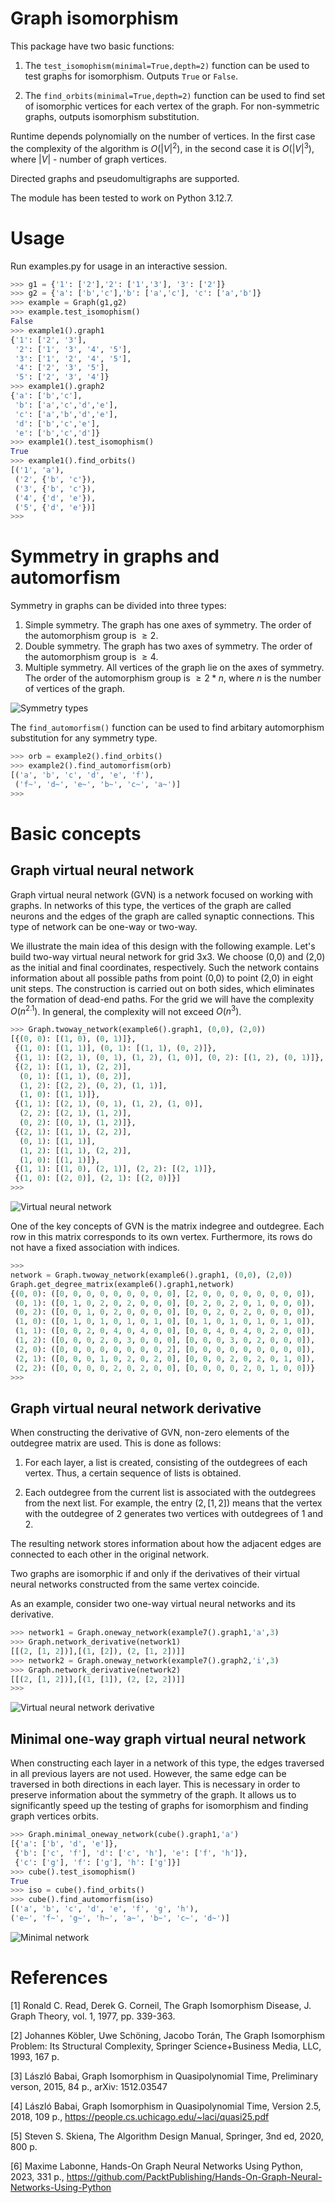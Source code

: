 # Graph isomorphism

This package have two basic functions:

1. The `test_isomophism(minimal=True,depth=2)` function can be used to test graphs for isomorphism. Outputs `True` or `False`.

2. The `find_orbits(minimal=True,depth=2)` function can be used to find set of isomorphic vertices for each vertex of the graph. For non-symmetric graphs, outputs isomorphism substitution.

Runtime depends polynomially on the number of vertices. In the first case the complexity of the algorithm is $O(|V|^2)$, in the second case it is $O(|V|^3)$, where $|V|$ - number of graph vertices.

Directed graphs and pseudomultigraphs are supported.

The module has been tested to work on Python 3.12.7.

# Usage

Run examples.py for usage in an interactive session.

```python
>>> g1 = {'1': ['2'],'2': ['1','3'], '3': ['2']}
>>> g2 = {'a': ['b','c'],'b': ['a','c'], 'c': ['a','b']}
>>> example = Graph(g1,g2)
>>> example.test_isomophism()
False
>>> example1().graph1
{'1': ['2', '3'],
 '2': ['1', '3', '4', '5'],
 '3': ['1', '2', '4', '5'],
 '4': ['2', '3', '5'],
 '5': ['2', '3', '4']}
>>> example1().graph2
{'a': ['b','c'],
 'b': ['a','c','d','e'],
 'c': ['a','b','d','e'],
 'd': ['b','c','e'],
 'e': ['b','c','d']}
>>> example1().test_isomophism()
True
>>> example1().find_orbits()
[('1', 'a'),
 ('2', {'b', 'c'}),
 ('3', {'b', 'c'}),
 ('4', {'d', 'e'}),
 ('5', {'d', 'e'})]
>>>
```

# Symmetry in graphs and automorfism

Symmetry in graphs can be divided into three types:
1. Simple symmetry. The graph has one axes of symmetry. The order of the automorphism group is $\ge2$.
2. Double symmetry. The graph has two axes of symmetry. The order of the automorphism group is $\ge4$.
3. Multiple symmetry. All vertices of the graph lie on the axes of symmetry. The order of the automorphism group is $\ge2*n$, where $n$ is the number of vertices of the graph.

![Symmetry types](./figure/Symmetry_types.png)

The `find_automorfism()` function can be used to find arbitary automorphism substitution for any symmetry type.

```python
>>> orb = example2().find_orbits()
>>> example2().find_automorfism(orb)
[('a', 'b', 'c', 'd', 'e', 'f'),
 ('f~', 'd~', 'e~', 'b~', 'c~', 'a~')]
>>>
```

# Basic concepts
## Graph virtual neural network

Graph virtual neural network (GVN) is a network focused on working with graphs. In networks of this type, the vertices of the graph are called neurons and the edges of the graph are called synaptic connections. This type of network can be one-way or two-way.

We illustrate the main idea of this design with the following example. 
Let's build two-way virtual neural network for grid 3x3. 
We choose (0,0) and (2,0) as the initial and final coordinates, respectively.
Such the network contains information about all possible paths from point (0,0) to point (2,0) in eight unit steps.
The construction is carried out on both sides, which eliminates the formation of dead-end paths.
For the grid we will have the complexity $O(n^{2.1})$.
In general, the complexity will not exceed $O(n^3)$.

```python
>>> Graph.twoway_network(example6().graph1, (0,0), (2,0))
[{(0, 0): [(1, 0), (0, 1)]},
 {(1, 0): [(1, 1)], (0, 1): [(1, 1), (0, 2)]},
 {(1, 1): [(2, 1), (0, 1), (1, 2), (1, 0)], (0, 2): [(1, 2), (0, 1)]},
 {(2, 1): [(1, 1), (2, 2)],
  (0, 1): [(1, 1), (0, 2)],
  (1, 2): [(2, 2), (0, 2), (1, 1)],
  (1, 0): [(1, 1)]},
 {(1, 1): [(2, 1), (0, 1), (1, 2), (1, 0)],
  (2, 2): [(2, 1), (1, 2)],
  (0, 2): [(0, 1), (1, 2)]},
 {(2, 1): [(1, 1), (2, 2)],
  (0, 1): [(1, 1)],
  (1, 2): [(1, 1), (2, 2)],
  (1, 0): [(1, 1)]},
 {(1, 1): [(1, 0), (2, 1)], (2, 2): [(2, 1)]},
 {(1, 0): [(2, 0)], (2, 1): [(2, 0)]}]
>>>
```

![Virtual neural network](./figure/Network.png)

One of the key concepts of GVN is the matrix indegree and outdegree. Each row in this matrix corresponds to its own vertex. Furthermore, its rows do not have a fixed association with indices.

```python
>>>
network = Graph.twoway_network(example6().graph1, (0,0), (2,0))
Graph.get_degree_matrix(example6().graph1,network)
{(0, 0): ([0, 0, 0, 0, 0, 0, 0, 0, 0], [2, 0, 0, 0, 0, 0, 0, 0, 0]),
 (0, 1): ([0, 1, 0, 2, 0, 2, 0, 0, 0], [0, 2, 0, 2, 0, 1, 0, 0, 0]),
 (0, 2): ([0, 0, 1, 0, 2, 0, 0, 0, 0], [0, 0, 2, 0, 2, 0, 0, 0, 0]),
 (1, 0): ([0, 1, 0, 1, 0, 1, 0, 1, 0], [0, 1, 0, 1, 0, 1, 0, 1, 0]),
 (1, 1): ([0, 0, 2, 0, 4, 0, 4, 0, 0], [0, 0, 4, 0, 4, 0, 2, 0, 0]),
 (1, 2): ([0, 0, 0, 2, 0, 3, 0, 0, 0], [0, 0, 0, 3, 0, 2, 0, 0, 0]),
 (2, 0): ([0, 0, 0, 0, 0, 0, 0, 0, 2], [0, 0, 0, 0, 0, 0, 0, 0, 0]),
 (2, 1): ([0, 0, 0, 1, 0, 2, 0, 2, 0], [0, 0, 0, 2, 0, 2, 0, 1, 0]),
 (2, 2): ([0, 0, 0, 0, 2, 0, 2, 0, 0], [0, 0, 0, 0, 2, 0, 1, 0, 0])}
>>>
```

## Graph virtual neural network derivative

When constructing the derivative of GVN, non-zero elements of the outdegree matrix are used. This is done as follows:

1. For each layer, a list is created, consisting of the outdegrees of each vertex. Thus, a certain sequence of lists is obtained.
   
2. Each outdegree from the current list is associated with the outdegrees from the next list. For example, the entry $(2,[1,2])$ means that the vertex with the outdegree of 2 generates two vertices with outdegrees of 1 and 2.

The resulting network stores information about how the adjacent edges are connected to each other in the original network.

Two graphs are isomorphic if and only if the derivatives of their virtual neural networks constructed from the same vertex coincide.

As an example, consider two one-way virtual neural networks and its derivative.

```python
>>> network1 = Graph.oneway_network(example7().graph1,'a',3)
>>> Graph.network_derivative(network1)
[[(2, [1, 2])],[(1, [2]), (2, [1, 2])]]
>>> network2 = Graph.oneway_network(example7().graph2,'i',3)
>>> Graph.network_derivative(network2)
[[(2, [1, 2])],[(1, [1]), (2, [2, 2])]]
>>>
```

![Virtual neural network derivative](./figure/Derivative.png)

## Minimal one-way graph virtual neural network

When constructing each layer in a network of this type, the edges traversed in all previous layers are not used. However, the same edge can be traversed in both directions in each layer. This is necessary in order to preserve information about the symmetry of the graph. It allows us to significantly speed up the testing of graphs for isomorphism and finding graph vertices orbits.

```python
>>> Graph.minimal_oneway_network(cube().graph1,'a')
[{'a': ['b', 'd', 'e']},
 {'b': ['c', 'f'], 'd': ['c', 'h'], 'e': ['f', 'h']},
 {'c': ['g'], 'f': ['g'], 'h': ['g']}]
>>> cube().test_isomophism()
True
>>> iso = cube().find_orbits()
>>> cube().find_automorfism(iso)
[('a', 'b', 'c', 'd', 'e', 'f', 'g', 'h'),
('e~', 'f~', 'g~', 'h~', 'a~', 'b~', 'c~', 'd~')]
```

![Minimal network](./figure/Minimal_network.png)

# References

[1] Ronald C. Read, Derek G. Corneil, The Graph Isomorphism Disease, J. Graph Theory, vol. 1, 1977, pp. 339-363.

[2] Johannes Köbler, Uwe Schöning, Jacobo Torán, The Graph Isomorphism Problem: Its Structural Complexity, Springer Science+Business Media, LLC, 1993, 167 p.

[3] László Babai, Graph Isomorphism in Quasipolynomial Time, Preliminary verson, 2015, 84 p., arXiv: 1512.03547

[4] László Babai, Graph Isomorphism in Quasipolynomial Time, Version 2.5, 2018, 109 p., https://people.cs.uchicago.edu/~laci/quasi25.pdf

[5] Steven S. Skiena, The Algorithm Design Manual, Springer, 3nd ed, 2020, 800 p.

[6] Maxime Labonne, Hands-On Graph Neural Networks Using Python, 2023, 331 p., https://github.com/PacktPublishing/Hands-On-Graph-Neural-Networks-Using-Python
